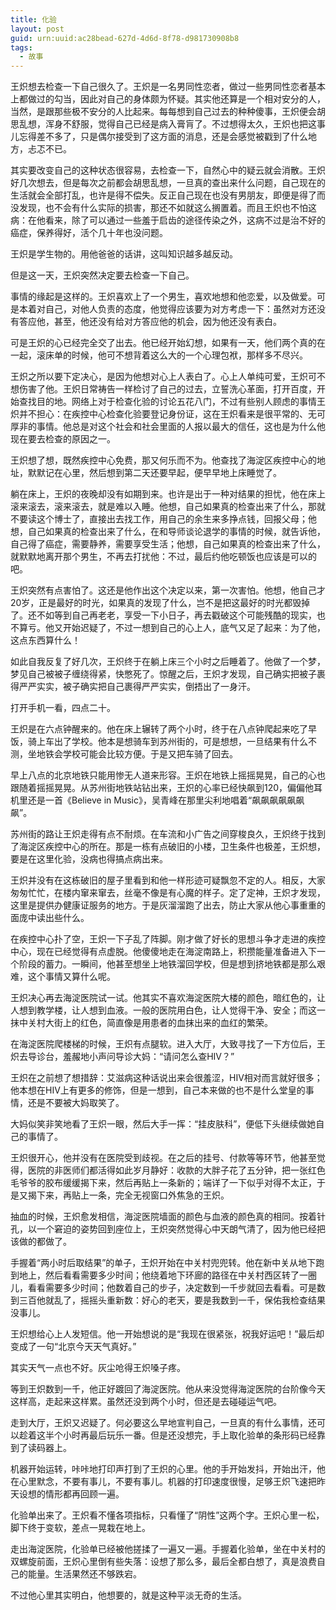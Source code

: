 ```yaml
---
title: 化验
layout: post
guid: urn:uuid:ac28bead-627d-4d6d-8f78-d981730908b8
tags:
  - 故事
---
```


王炽想去检查一下自己很久了。王炽是一名男同性恋者，做过一些男同性恋者基本上都做过的勾当，因此对自己的身体颇为怀疑。其实他还算是一个相对安分的人，当然，是跟那些极不安分的人比起来。每每想到自己过去的种种傻事，王炽便会胡思乱想，浑身不舒服，觉得自己已经是病入膏肓了。不过想得太久，王炽也把这事儿忘得差不多了，只是偶尔接受到了这方面的消息，还是会感觉被戳到了什么地方，忐忑不已。

其实要改变自己的这种状态很容易，去检查一下，自然心中的疑云就会消散。王炽好几次想去，但是每次之前都会胡思乱想，一旦真的查出来什么问题，自己现在的生活就会全部打乱，也许是得不偿失。反正自己现在也没有男朋友，即便是得了而没发现，也不会有什么实际的损害，那还不如就这么搁置着。而且王炽也不怕这病：在他看来，除了可以通过一些羞于启齿的途径传染之外，这病不过是治不好的癌症，保养得好，活个几十年也没问题。

王炽是学生物的。用他爸爸的话讲，这叫知识越多越反动。

但是这一天，王炽突然决定要去检查一下自己。

事情的缘起是这样的。王炽喜欢上了一个男生，喜欢地想和他恋爱，以及做爱。可是本着对自己，对他人负责的态度，他觉得应该要为对方考虑一下：虽然对方还没有答应他，甚至，他还没有给对方答应他的机会，因为他还没有表白。

可是王炽的心已经完全交了出去。他已经开始幻想，如果有一天，他们两个真的在一起，滚床单的时候，他可不想背着这么大的一个心理包袱，那样多不尽兴。

王炽之所以要下定决心，是因为他想对心上人表白了。心上人单纯可爱，王炽可不想伤害了他。王炽日常祷告一样检讨了自己的过去，立誓洗心革面，打开百度，开始查找目的地。网络上对于检查化验的讨论五花八门，不过有些别人顾虑的事情王炽并不担心：在疾控中心检查化验要登记身份证，这在王炽看来是很平常的、无可厚非的事情。他总是对这个社会和社会里面的人报以最大的信任，这也是为什么他现在要去检查的原因之一。

王炽想了想，既然疾控中心免费，那又何乐而不为。他查找了海淀区疾控中心的地址，默默记在心里，然后想到第二天还要早起，便早早地上床睡觉了。

躺在床上，王炽的夜晚却没有如期到来。也许是出于一种对结果的担忧，他在床上滚来滚去，滚来滚去，就是难以入睡。他想，自己如果真的检查出来了什么，那就不要读这个博士了，直接出去找工作，用自己的余生来多挣点钱，回报父母；他想，自己如果真的检查出来了什么，在和导师谈论退学的事情的时候，就告诉他，自己得了癌症，需要静养，需要享受生活；他想，自己如果真的检查出来了什么，就默默地离开那个男生，不再去打扰他：不过，最后约他吃顿饭也应该是可以的吧。

王炽突然有点害怕了。这还是他作出这个决定以来，第一次害怕。他想，他自己才20岁，正是最好的时光，如果真的发现了什么，岂不是把这最好的时光都毁掉了。还不如等到自己再老老，享受一下小日子，再去戳破这个可能残酷的现实，也不算亏。他又开始迟疑了，不过一想到自己的心上人，底气又足了起来：为了他，这点东西算什么！

如此自我反复了好几次，王炽终于在躺上床三个小时之后睡着了。他做了一个梦，梦见自己被被子缠绕得紧，快憋死了。惊醒之后，王炽才发现，自己确实把被子裹得严严实实，被子确实把自己裹得严严实实，倒捂出了一身汗。

打开手机一看，四点二十。

王炽是在六点钟醒来的。他在床上辗转了两个小时，终于在八点钟爬起来吃了早饭，骑上车出了学校。他本是想骑车到苏州街的，可是想想，一旦结果有什么不测，坐地铁会学校可能会比较方便。于是又把车骑了回去。

早上八点的北京地铁只能用惨无人道来形容。王炽在地铁上摇摇晃晃，自己的心也跟随着摇摇晃晃。从苏州街地铁站钻出来，王炽的心率已经快飙到120，偏偏他耳机里还是一首《Believe in Music》，吴青峰在那里尖利地唱着“飙飙飙飙飙飙飙”。

苏州街的路让王炽走得有点不耐烦。在车流和小广告之间穿梭良久，王炽终于找到了海淀区疾控中心的所在。那是一栋有点破旧的小楼，卫生条件也极差，王炽想，要是在这里化验，没病也得搞点病出来。

王炽并没有在这栋破旧的屋子里看到和他一样形迹可疑飘忽不定的人。相反，大家匆匆忙忙，在楼内窜来窜去，丝毫不像是有心魔的样子。定了定神，王炽才发现，这里是提供办健康证服务的地方。于是灰溜溜跑了出去，防止大家从他心事重重的面庞中读出些什么。

在疾控中心扑了空，王炽一下子乱了阵脚。刚才做了好长的思想斗争才走进的疾控中心，现在已经觉得有点虚脱。他傻傻地走在海淀南路上，积攒能量准备进入下一个阶段的蓄力。一瞬间，他甚至想坐上地铁溜回学校，但是想到挤地铁都是那么艰难，这个事情又算什么呢。

王炽决心再去海淀医院试一试。他其实不喜欢海淀医院大楼的颜色，暗红色的，让人想到教学楼，让人想到血液。一般的医院用白色，让人觉得干净、安全；而这一抹中关村大街上的红色，简直像是用患者的血抹出来的血红的繁荣。

在海淀医院爬楼梯的时候，王炽有点腿软。进入大厅，大致寻找了一下方位后，王炽去导诊台，羞赧地小声问导诊大妈：“请问怎么查HIV？”

王炽在之前想了想措辞：艾滋病这种话说出来会很羞涩，HIV相对而言就好很多；他本想在HIV上有更多的修饰，但是一想到，自己本来做的也不是什么堂皇的事情，还是不要被大妈取笑了。

大妈似笑非笑地看了王炽一眼，然后大手一挥：“挂皮肤科”，便低下头继续做她自己的事情了。

王炽很开心，他并没有在医院受到歧视。在之后的挂号、付款等等环节，他甚至觉得，医院的非医师们都活得如此岁月静好：收款的大胖子花了五分钟，把一张红色毛爷爷的胶布缓缓揭下来，然后再贴上一条新的；端详了一下似乎对得不太正，于是又揭下来，再贴上一条，完全无视窗口外焦急的王炽。

抽血的时候，王炽愈发相信，海淀医院墙面的颜色与血液的颜色真的相同。按着针孔，以一个窘迫的姿势回到座位上，王炽突然觉得心中天朗气清了，因为他已经把该做的都做了。

手握着“两小时后取结果”的单子，王炽开始在中关村兜兜转。他在新中关从地下跑到地上，然后看看需要多少时间；他绕着地下环廊的路径在中关村西区转了一圈儿，看看需要多少时间；他数着自己的步子，决定数到一千步就回去看看。可是数到三百他就乱了，摇摇头重新数：好心的老天，要是我数到一千，保佑我检查结果没事儿。

王炽想给心上人发短信。他一开始想说的是“我现在很紧张，祝我好运吧！”最后却变成了一句“北京今天天气真好。”

其实天气一点也不好。灰尘呛得王炽嗓子疼。

等到王炽数到一千，他正好踱回了海淀医院。他从来没觉得海淀医院的台阶像今天这样高，走起来这样累。虽然还没到两个小时，但还是去碰碰运气吧。

走到大厅，王炽又迟疑了。何必要这么早地宣判自己，一旦真的有什么事情，还可以趁着这半个小时再最后玩乐一番。但是还没想完，手上取化验单的条形码已经靠到了读码器上。

机器开始运转，咔咔地打印声打到了王炽的心里。他的手开始发抖，开始出汗，他在心里默念，不要有事儿，不要有事儿。机器的打印速度很慢，足够王炽飞速把昨天设想的情形都再回顾一遍。

化验单出来了。王炽看不懂各项指标，只看懂了“阴性”这两个字。王炽心里一松，脚下终于变软，差点一晃栽在地上。

走出海淀医院，化验单已经被他搓揉了一遍又一遍。手握着化验单，坐在中关村的双螺旋前面，王炽心里倒有些失落：设想了那么多，最后全都白想了，真是浪费自己的能量。生活果然还不够跌宕。

不过他心里其实明白，他想要的，就是这种平淡无奇的生活。